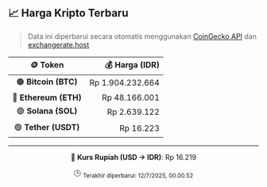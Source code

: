 

<!-- HARGA_KRIPTO -->
## 📈 Harga Kripto Terbaru

> Data ini diperbarui secara otomatis menggunakan [CoinGecko API](https://www.coingecko.com/) dan [exchangerate.host](https://exchangerate.host/)

<div align="center">

| 🪙 Token | 💰 Harga (IDR) |
|:------:|---------------:|
| 🟠 **Bitcoin (BTC)**   | Rp 1.904.232.664 |
| 🔵 **Ethereum (ETH)**  | Rp 48.166.001 |
| 🟣 **Solana (SOL)**    | Rp 2.639.122 |
| 🟢 **Tether (USDT)**   | Rp 16.223 |

---

💱 **Kurs Rupiah (USD → IDR)**: Rp 16.219

🕒 <sub>Terakhir diperbarui: 12/7/2025, 00.00.52</sub>

</div>
<!-- /HARGA_KRIPTO -->